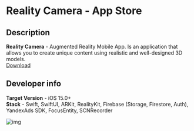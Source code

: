 # Reality Camera - App Store
## Description
**Reality Camera** - Augmented Reality Mobile App. Is an application that allows you to create unique content using realistic and well-designed 3D models.   
[Download](https://apps.apple.com/us/app/reality-camera/id6470848663)   

## Developer info
**Target Version** - iOS 15.0+   
**Stack** - Swift, SwiftUI, ARKit, RealityKit, Firebase (Storage, Firestore, Auth), YandexAds SDK, FocusEntity, SCNRecorder  

![img](https://github.com/fadeynotchenko/RealityCamera-iOS/assets/77842744/55a6021e-35d9-4270-861a-e0b303da751a)
